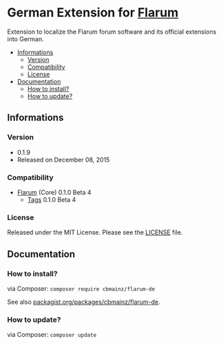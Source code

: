 # German Extension for [Flarum](http://flarum.org/)

Extension to localize the Flarum forum software and its official extensions into German.

- [Informations](https://github.com/Yggdrasil-Dono/Flarum-de#informations)
	- [Version](https://github.com/Yggdrasil-Dono/Flarum-de#version)
	- [Compatibility](https://github.com/Yggdrasil-Dono/Flarum-de#compatibility)
	- [License](https://github.com/Yggdrasil-Dono/Flarum-de#license)
- [Documentation](https://github.com/Yggdrasil-Dono/Flarum-de#documentation)
	- [How to install?](https://github.com/Yggdrasil-Dono/Flarum-de#how-to-install)
	- [How to update?](https://github.com/Yggdrasil-Dono/Flarum-de#how-to-update)

## Informations

### Version

- 0.1.9
- Released on December 08, 2015

### Compatibility

- [Flarum](https://github.com/flarum/core) (Core) 0.1.0 Beta 4
	- [Tags](https://github.com/flarum/tags) 0.1.0 Beta 4

### License

Released under the MIT License. Please see the [LICENSE](https://github.com/cbmainz/flarum-de/blob/master/LICENSE) file.

## Documentation

### How to install?

via Composer: `composer require cbmainz/flarum-de`

See also [packagist.org/packages/cbmainz/flarum-de](https://packagist.org/packages/cbmainz/flarum-de).

### How to update?

via Composer: `composer update`




